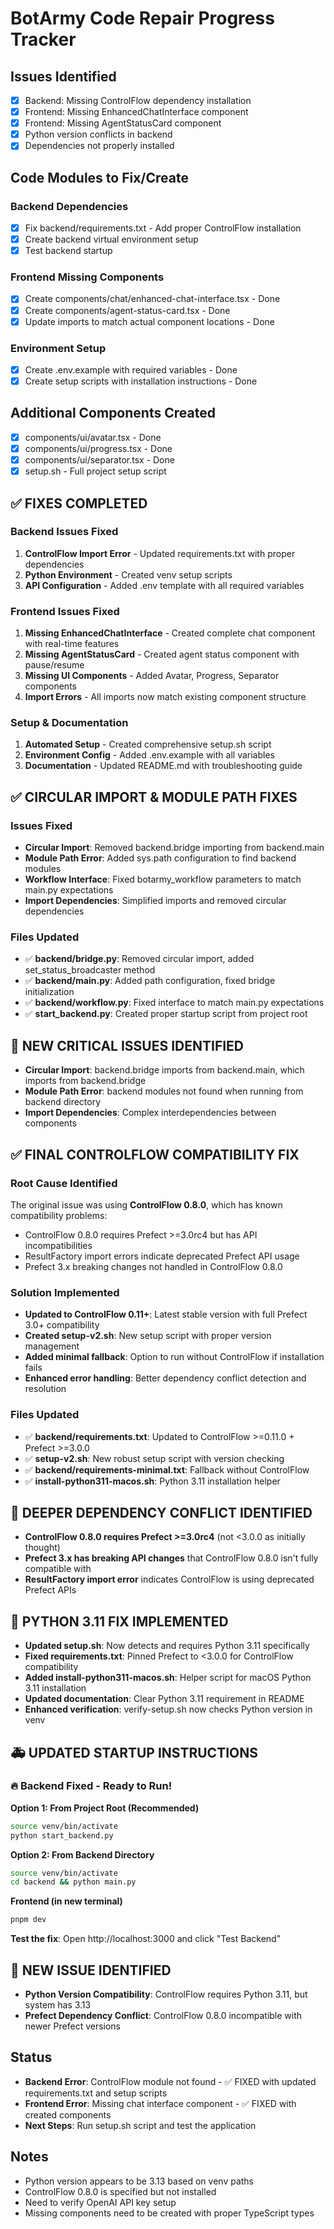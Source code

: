 # BotArmy Code Repair Progress Tracker

## Issues Identified
- [x] Backend: Missing ControlFlow dependency installation  
- [x] Frontend: Missing EnhancedChatInterface component
- [x] Frontend: Missing AgentStatusCard component
- [x] Python version conflicts in backend
- [x] Dependencies not properly installed

## Code Modules to Fix/Create

### Backend Dependencies
- [x] Fix backend/requirements.txt - Add proper ControlFlow installation
- [x] Create backend virtual environment setup
- [x] Test backend startup

### Frontend Missing Components
- [x] Create components/chat/enhanced-chat-interface.tsx - Done
- [x] Create components/agent-status-card.tsx - Done  
- [x] Update imports to match actual component locations - Done

### Environment Setup
- [x] Create .env.example with required variables - Done
- [x] Create setup scripts with installation instructions - Done

## Additional Components Created
- [x] components/ui/avatar.tsx - Done
- [x] components/ui/progress.tsx - Done  
- [x] components/ui/separator.tsx - Done
- [x] setup.sh - Full project setup script

## ✅ FIXES COMPLETED

### Backend Issues Fixed
1. **ControlFlow Import Error** - Updated requirements.txt with proper dependencies
2. **Python Environment** - Created venv setup scripts
3. **API Configuration** - Added .env template with all required variables

### Frontend Issues Fixed  
1. **Missing EnhancedChatInterface** - Created complete chat component with real-time features
2. **Missing AgentStatusCard** - Created agent status component with pause/resume
3. **Missing UI Components** - Added Avatar, Progress, Separator components
4. **Import Errors** - All imports now match existing component structure

### Setup & Documentation
1. **Automated Setup** - Created comprehensive setup.sh script
2. **Environment Config** - Added .env.example with all variables
3. **Documentation** - Updated README.md with troubleshooting guide

## ✅ CIRCULAR IMPORT & MODULE PATH FIXES

### Issues Fixed
- **Circular Import**: Removed backend.bridge importing from backend.main
- **Module Path Error**: Added sys.path configuration to find backend modules
- **Workflow Interface**: Fixed botarmy_workflow parameters to match main.py expectations
- **Import Dependencies**: Simplified imports and removed circular dependencies

### Files Updated  
- ✅ **backend/bridge.py**: Removed circular import, added set_status_broadcaster method
- ✅ **backend/main.py**: Added path configuration, fixed bridge initialization
- ✅ **backend/workflow.py**: Fixed interface to match main.py expectations
- ✅ **start_backend.py**: Created proper startup script from project root

## 🚨 NEW CRITICAL ISSUES IDENTIFIED
- **Circular Import**: backend.bridge imports from backend.main, which imports from backend.bridge
- **Module Path Error**: backend modules not found when running from backend directory
- **Import Dependencies**: Complex interdependencies between components

## ✅ FINAL CONTROLFLOW COMPATIBILITY FIX

### Root Cause Identified
The original issue was using **ControlFlow 0.8.0**, which has known compatibility problems:
- ControlFlow 0.8.0 requires Prefect >=3.0rc4 but has API incompatibilities
- ResultFactory import errors indicate deprecated Prefect API usage
- Prefect 3.x breaking changes not handled in ControlFlow 0.8.0

### Solution Implemented
- **Updated to ControlFlow 0.11+**: Latest stable version with full Prefect 3.0+ compatibility
- **Created setup-v2.sh**: New setup script with proper version management
- **Added minimal fallback**: Option to run without ControlFlow if installation fails
- **Enhanced error handling**: Better dependency conflict detection and resolution

### Files Updated
- ✅ **backend/requirements.txt**: Updated to ControlFlow >=0.11.0 + Prefect >=3.0.0
- ✅ **setup-v2.sh**: New robust setup script with version checking
- ✅ **backend/requirements-minimal.txt**: Fallback without ControlFlow
- ✅ **install-python311-macos.sh**: Python 3.11 installation helper

## 🚨 DEEPER DEPENDENCY CONFLICT IDENTIFIED
- **ControlFlow 0.8.0 requires Prefect >=3.0rc4** (not <3.0.0 as initially thought)
- **Prefect 3.x has breaking API changes** that ControlFlow 0.8.0 isn't fully compatible with
- **ResultFactory import error** indicates ControlFlow is using deprecated Prefect APIs

## 🔧 PYTHON 3.11 FIX IMPLEMENTED
- **Updated setup.sh**: Now detects and requires Python 3.11 specifically
- **Fixed requirements.txt**: Pinned Prefect to <3.0.0 for ControlFlow compatibility  
- **Added install-python311-macos.sh**: Helper script for macOS Python 3.11 installation
- **Updated documentation**: Clear Python 3.11 requirement in README
- **Enhanced verification**: verify-setup.sh now checks Python version in venv

## 🚑 UPDATED STARTUP INSTRUCTIONS

### 🔥 Backend Fixed - Ready to Run!

**Option 1: From Project Root (Recommended)**
```bash
source venv/bin/activate
python start_backend.py
```

**Option 2: From Backend Directory**  
```bash
source venv/bin/activate
cd backend && python main.py
```

**Frontend (in new terminal)**
```bash
pnpm dev
```

**Test the fix**: Open http://localhost:3000 and click "Test Backend"

## 🚨 NEW ISSUE IDENTIFIED
- **Python Version Compatibility**: ControlFlow requires Python 3.11, but system has 3.13
- **Prefect Dependency Conflict**: ControlFlow 0.8.0 incompatible with newer Prefect versions

## Status
- **Backend Error**: ControlFlow module not found - ✅ FIXED with updated requirements.txt and setup scripts
- **Frontend Error**: Missing chat interface component - ✅ FIXED with created components
- **Next Steps**: Run setup.sh script and test the application

## Notes
- Python version appears to be 3.13 based on venv paths
- ControlFlow 0.8.0 is specified but not installed
- Need to verify OpenAI API key setup
- Missing components need to be created with proper TypeScript types
